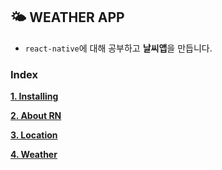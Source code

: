 ## 🌤 WEATHER APP
- `react-native`에 대해 공부하고 **날씨앱**을 만듭니다.


### Index

**[1. Installing](./markdown/installing.md)** 
  
**[2. About RN](./markdown/about_rn.md)**
  
**[3. Location](./markdown/location.md)**
  
**[4. Weather](./markdown/weather.md)**
